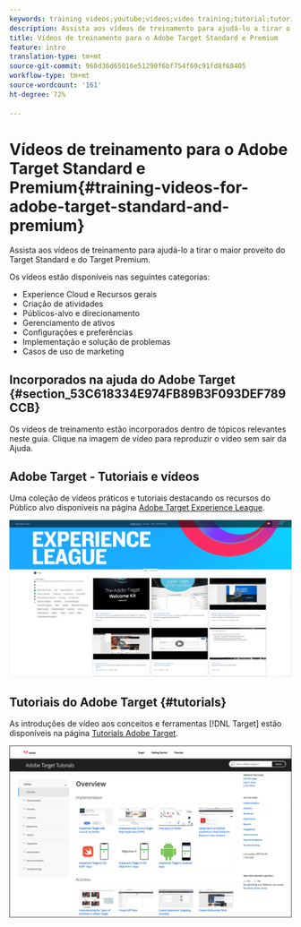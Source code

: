 ```yaml
---
keywords: training videos;youtube;videos;video training;tutorial;tutorials;video
description: Assista aos vídeos de treinamento para ajudá-lo a tirar o maior proveito do Target Standard e do Target Premium.
title: Vídeos de treinamento para o Adobe Target Standard e Premium
feature: intro
translation-type: tm+mt
source-git-commit: 968d36d65016e51290f6bf754f69c91fd8f68405
workflow-type: tm+mt
source-wordcount: '161'
ht-degree: 72%

---
```



# Vídeos de treinamento para o Adobe Target Standard e Premium{#training-videos-for-adobe-target-standard-and-premium}

Assista aos vídeos de treinamento para ajudá-lo a tirar o maior proveito do Target Standard e do Target Premium.

Os vídeos estão disponíveis nas seguintes categorias:

* Experience Cloud e Recursos gerais
* Criação de atividades
* Públicos-alvo e direcionamento
* Gerenciamento de ativos
* Configurações e preferências
* Implementação e solução de problemas
* Casos de uso de marketing

## Incorporados na ajuda do Adobe Target {#section_53C618334E974FB89B3F093DEF789CCB}

Os vídeos de treinamento estão incorporados dentro de tópicos relevantes neste guia. Clique na imagem de vídeo para reproduzir o vídeo sem sair da Ajuda.

## Adobe Target - Tutoriais e vídeos

Uma coleção de vídeos práticos e tutoriais destacando os recursos do Público alvo disponíveis na página [Adobe Target Experience League](https://guided.adobe.com/#recommended/solutions/target).

![Vídeos da Experience League](/help/c-intro/assets/experience-league.png)

## Tutoriais do Adobe Target   {#tutorials}

As introduções de vídeo aos conceitos e ferramentas [!DNL Target] estão disponíveis na página [Tutorials Adobe Target](https://experienceleague.adobe.com/docs/target-learn/tutorials/overview.html).

![Tutoriais do Adobe Target](/help/c-intro/assets/adobe-target-tutorials-new.png)